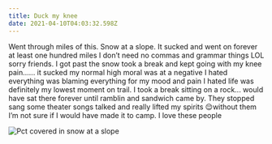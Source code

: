 ```yaml
---
title: Duck my knee
date: 2021-04-10T04:03:32.598Z
---
```

Went through miles of this. Snow at a slope. It sucked and went on forever at least one hundred miles I don’t need no commas and grammar things LOL sorry friends. I got past the snow took a break and kept going with my knee pain...... it sucked my normal high moral was at a negative I hated everything was blaming everything for my mood and pain I hated life was definitely my lowest moment on trail. I took a break sitting on a rock... would have sat there forever until ramblin and sandwich came by. They stopped sang some theater songs talked and really lifted my spirits 😌without them I’m not sure if I would have made it to camp. I love these people 

![Pct covered in snow at a slope](/images/f6c94515-959f-48ed-9dc7-80dabed6c73e.jpeg "Pct covered in snow at a slope")